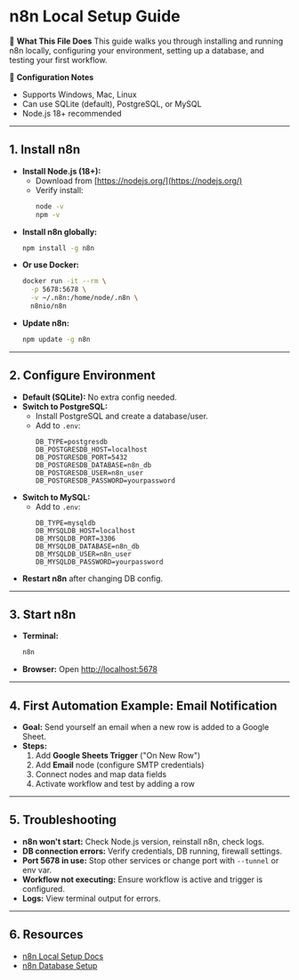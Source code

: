 # n8n Local Setup Guide

📖 **What This File Does**
This guide walks you through installing and running n8n locally, configuring your environment, setting up a database, and testing your first workflow.

🔧 **Configuration Notes**
- Supports Windows, Mac, Linux
- Can use SQLite (default), PostgreSQL, or MySQL
- Node.js 18+ recommended

---

## 1. Install n8n

- **Install Node.js (18+):**
  - Download from [https://nodejs.org/](https://nodejs.org/)
  - Verify install:
    ```bash
    node -v
    npm -v
    ```
- **Install n8n globally:**
  ```bash
  npm install -g n8n
  ```
- **Or use Docker:**
  ```bash
  docker run -it --rm \
    -p 5678:5678 \
    -v ~/.n8n:/home/node/.n8n \
    n8nio/n8n
  ```
- **Update n8n:**
  ```bash
  npm update -g n8n
  ```

---

## 2. Configure Environment

- **Default (SQLite):** No extra config needed.
- **Switch to PostgreSQL:**
  - Install PostgreSQL and create a database/user.
  - Add to `.env`:
    ```env
    DB_TYPE=postgresdb
    DB_POSTGRESDB_HOST=localhost
    DB_POSTGRESDB_PORT=5432
    DB_POSTGRESDB_DATABASE=n8n_db
    DB_POSTGRESDB_USER=n8n_user
    DB_POSTGRESDB_PASSWORD=yourpassword
    ```
- **Switch to MySQL:**
  - Add to `.env`:
    ```env
    DB_TYPE=mysqldb
    DB_MYSQLDB_HOST=localhost
    DB_MYSQLDB_PORT=3306
    DB_MYSQLDB_DATABASE=n8n_db
    DB_MYSQLDB_USER=n8n_user
    DB_MYSQLDB_PASSWORD=yourpassword
    ```
- **Restart n8n** after changing DB config.

---

## 3. Start n8n

- **Terminal:**
  ```bash
  n8n
  ```
- **Browser:** Open [http://localhost:5678](http://localhost:5678)

---

## 4. First Automation Example: Email Notification

- **Goal:** Send yourself an email when a new row is added to a Google Sheet.
- **Steps:**
  1. Add **Google Sheets Trigger** ("On New Row")
  2. Add **Email** node (configure SMTP credentials)
  3. Connect nodes and map data fields
  4. Activate workflow and test by adding a row

---

## 5. Troubleshooting

- **n8n won't start:** Check Node.js version, reinstall n8n, check logs.
- **DB connection errors:** Verify credentials, DB running, firewall settings.
- **Port 5678 in use:** Stop other services or change port with `--tunnel` or env var.
- **Workflow not executing:** Ensure workflow is active and trigger is configured.
- **Logs:** View terminal output for errors.

---

## 6. Resources
- [n8n Local Setup Docs](https://docs.n8n.io/hosting/installation/)
- [n8n Database Setup](https://docs.n8n.io/hosting/database/) 